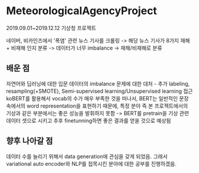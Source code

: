 # MeteorologicalAgencyProject
2019.09.01~2019.12.12 기상청 프로젝트

네이버, 비카인즈에서 '폭염' 관련 뉴스 기사를 크롤링 -> 해당 뉴스 기사가 8가지 재해 + 비재해 인지 분류 -> 데이터가 너무 imbalance -> 재해/비재해로 분류

## 배운 점
자연어와 딥러닝에 대한 입문
데이터의 imbalance 문제에 대한 대처 - 추가 labeling, resampling(+SMOTE), Semi-supervised learning/Unsupervised learning 접근
koBERT를 활용해서 vocab의 수가 매우 부족한 것을 떠나서, BERT는 일반적인 문장 속에서의 word representation을 표현하기 때문에, 특정 분야 즉 본 프로젝트에서의 기상과 같은 부분에서는 좋은 성능을 발휘하지 못함 -> BERT를 pretrain을 기상 관련 데이터 셋으로 시키고 추후 finetunning하면 좋은 결과를 얻을 것으로 예상됨

## 향후 나아갈 점
데이터 수를 늘리기 위해서 data generation에 관심을 갖게 되었음. 그래서 variational auto encoder와 NLP를 접목시킨 분야에 대한 공부를 진행하겠음.
